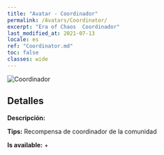 ```yaml
---
title: "Avatar - Coordinador"
permalink: /Avatars/Coordinator/
excerpt: "Era of Chaos  Coordinador"
last_modified_at: 2021-07-13
locale: es
ref: "Coordinator.md"
toc: false
classes: wide
---
```

 ![Coordinador](/images/a/avatarFrame_15.png)

## Detalles

 **Descripción:**  

 **Tips:** Recompensa de coordinador de la comunidad 

 **Is available:**  + 

